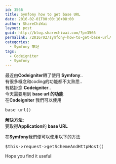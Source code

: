 ```yaml
---
id: 3566
title: Symfony how to get base URL
date: 2016-02-01T00:00:10+08:00
author: ShareChiWai
layout: post
guid: http://blog.sharechiwai.com/?p=3566
permalink: /2016/02/symfony-how-to-get-base-url/
categories:
  - Symfony 筆記
tags:
  - Codeigniter
  - Symfony
---
```

最近由**Codeigniter**轉了使用 **Symfony**..  
有很多概念和coding的功能都不太熟悉..  
有點掛念 **Codeigniter**..  
今天需要用到 **base url 的功能**  
在**Codeigniter** 我們可以使用

<pre>base_url()
</pre>

**解決方法:**  
要取得**Application**的 **base URL**

在**Symfony**我們便可以使用以下的方法

<pre>$this-&gt;request-&gt;getSchemeAndHttpHost()
</pre>

Hope you find it useful